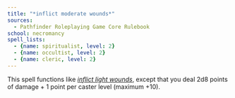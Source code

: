 ```yaml
---
title: "*inflict moderate wounds*"
sources:
  - Pathfinder Roleplaying Game Core Rulebook
school: necromancy
spell_lists:
  - {name: spiritualist, level: 2}
  - {name: occultist, level: 2}
  - {name: cleric, level: 2}
---
```


This spell functions like [*inflict light wounds*](/spells/inflict-light-wounds/), except that you deal 2d8 points of damage + 1 point per caster level (maximum +10).

